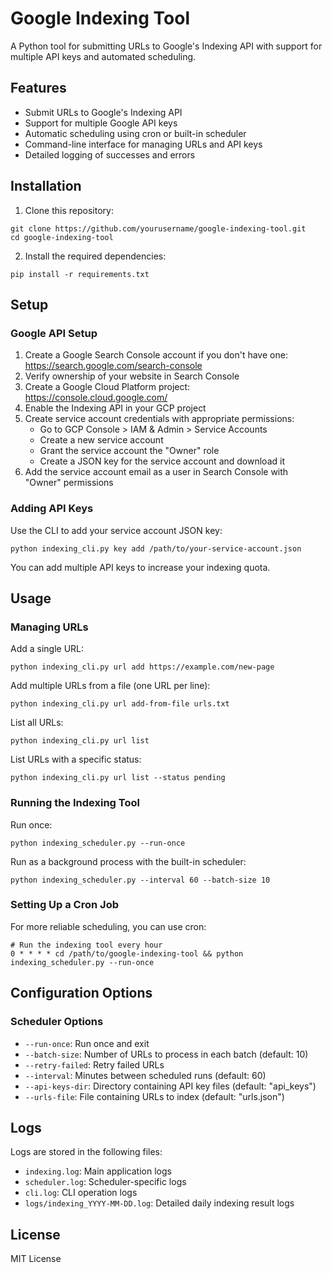 # Google Indexing Tool

A Python tool for submitting URLs to Google's Indexing API with support for multiple API keys and automated scheduling.

## Features

- Submit URLs to Google's Indexing API
- Support for multiple Google API keys
- Automatic scheduling using cron or built-in scheduler
- Command-line interface for managing URLs and API keys
- Detailed logging of successes and errors

## Installation

1. Clone this repository:
```
git clone https://github.com/yourusername/google-indexing-tool.git
cd google-indexing-tool
```

2. Install the required dependencies:
```
pip install -r requirements.txt
```

## Setup

### Google API Setup

1. Create a Google Search Console account if you don't have one: https://search.google.com/search-console
2. Verify ownership of your website in Search Console
3. Create a Google Cloud Platform project: https://console.cloud.google.com/
4. Enable the Indexing API in your GCP project
5. Create service account credentials with appropriate permissions:
   - Go to GCP Console > IAM & Admin > Service Accounts
   - Create a new service account
   - Grant the service account the "Owner" role
   - Create a JSON key for the service account and download it
6. Add the service account email as a user in Search Console with "Owner" permissions

### Adding API Keys

Use the CLI to add your service account JSON key:

```
python indexing_cli.py key add /path/to/your-service-account.json
```

You can add multiple API keys to increase your indexing quota.

## Usage

### Managing URLs

Add a single URL:
```
python indexing_cli.py url add https://example.com/new-page
```

Add multiple URLs from a file (one URL per line):
```
python indexing_cli.py url add-from-file urls.txt
```

List all URLs:
```
python indexing_cli.py url list
```

List URLs with a specific status:
```
python indexing_cli.py url list --status pending
```

### Running the Indexing Tool

Run once:
```
python indexing_scheduler.py --run-once
```

Run as a background process with the built-in scheduler:
```
python indexing_scheduler.py --interval 60 --batch-size 10
```

### Setting Up a Cron Job

For more reliable scheduling, you can use cron:

```
# Run the indexing tool every hour
0 * * * * cd /path/to/google-indexing-tool && python indexing_scheduler.py --run-once
```

## Configuration Options

### Scheduler Options

- `--run-once`: Run once and exit
- `--batch-size`: Number of URLs to process in each batch (default: 10)
- `--retry-failed`: Retry failed URLs
- `--interval`: Minutes between scheduled runs (default: 60)
- `--api-keys-dir`: Directory containing API key files (default: "api_keys")
- `--urls-file`: File containing URLs to index (default: "urls.json")

## Logs

Logs are stored in the following files:

- `indexing.log`: Main application logs
- `scheduler.log`: Scheduler-specific logs
- `cli.log`: CLI operation logs
- `logs/indexing_YYYY-MM-DD.log`: Detailed daily indexing result logs

## License

MIT License 
